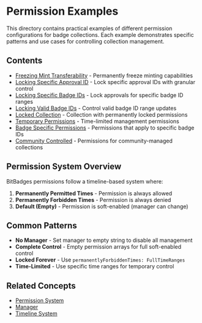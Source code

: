 # Permission Examples

This directory contains practical examples of different permission configurations for badge collections. Each example demonstrates specific patterns and use cases for controlling collection management.

## Contents

-   [Freezing Mint Transferability](freezing-mint-transferability.md) - Permanently freeze minting capabilities
-   [Locking Specific Approval ID](locking-specific-approval-id.md) - Lock specific approval IDs with granular control
-   [Locking Specific Badge IDs](locking-specific-badge-ids.md) - Lock approvals for specific badge ID ranges
-   [Locking Valid Badge IDs](locking-valid-badge-ids.md) - Control valid badge ID range updates
-   [Locked Collection](locked-collection.md) - Collection with permanently locked permissions
-   [Temporary Permissions](temporary-permissions.md) - Time-limited management permissions
-   [Badge Specific Permissions](badge-specific-permissions.md) - Permissions that apply to specific badge IDs
-   [Community Controlled](community-controlled.md) - Permissions for community-managed collections

## Permission System Overview

BitBadges permissions follow a timeline-based system where:

1. **Permanently Permitted Times** - Permission is always allowed
2. **Permanently Forbidden Times** - Permission is always denied
3. **Default (Empty)** - Permission is soft-enabled (manager can change)

## Common Patterns

-   **No Manager** - Set manager to empty string to disable all management
-   **Complete Control** - Empty permission arrays for full soft-enabled control
-   **Locked Forever** - Use `permanentlyForbiddenTimes: FullTimeRanges`
-   **Time-Limited** - Use specific time ranges for temporary control

## Related Concepts

-   [Permission System](../../concepts/permissions/permission-system.md)
-   [Manager](../../concepts/manager.md)
-   [Timeline System](../../concepts/timeline-system.md)
